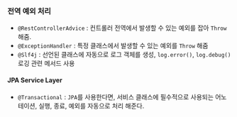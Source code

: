 ### 전역 예외 처리

- `@RestControllerAdvice` : 컨트롤러 전역에서 발생할 수 있는 예외를 잡아 `Throw` 해줌.
- `@ExceptionHandler` : 특정 클래스에서 발생할 수 있는 예외를 `Throw` 해줌
- `@Slf4j` : 선언된 클래스에 자동으로 로그 객체를 생성, `log.error()`, `log.debug()` 로깅 관련 메서드 사용

#### JPA Service Layer
- `@Transactional` : `JPA`를 사용한다면, 서비스 클래스에 필수적으로 사용되는 어노테이션, 실행, 종료, 예외를 자동으로 처리 해준다.